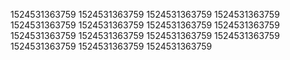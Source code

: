 1524531363759
1524531363759
1524531363759
1524531363759
1524531363759
1524531363759
1524531363759
1524531363759
1524531363759
1524531363759
1524531363759
1524531363759
1524531363759
1524531363759
1524531363759
